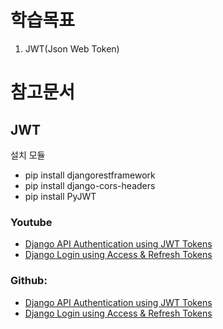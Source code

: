 # 학습목표 
1. JWT(Json Web Token) 

# 참고문서 
## JWT
설치 모듈
- pip install djangorestframework
- pip install django-cors-headers
- pip install PyJWT

### Youtube
- [Django API Authentication using JWT Tokens](https://www.youtube.com/watch?v=PUzgZrS_piQ&t=800s)
- [Django Login using Access & Refresh Tokens](https://www.youtube.com/watch?v=l6Pfu4L_y_k)
### Github: 
- [Django API Authentication using JWT Tokens](https://github.com/scalablescripts/django-auth)
- [Django Login using Access & Refresh Tokens](https://github.com/scalablescripts/django-auth-refresh)